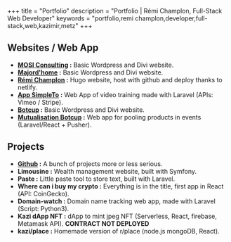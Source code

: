 +++
title = "Portfolio"
description = "Portfolio | Rémi Champlon, Full-Stack Web Developer"
keywords = "portfolio,remi champlon,developer,full-stack,web,kazimir,metz"
+++

## Websites / Web App

- **[MOSI Consulting](https://mosiconsulting.com/) :** Basic Wordpress and Divi website.
- **[Majord'home](https://majord-home.fr/) :** Basic Wordpress and Divi website.
- **[Rémi Champlon](https://remi-champlon.fr/) :** Hugo website, host with github and deploy thanks to netlify.
- **[App SimpleTo](https://app.simpleto.fr/) :** Web App of video training made with Laravel (APIs: Vimeo / Stripe).
- **[Botcup](https://www.botcup.fr/) :**  Basic Wordpress and Divi website.
- **[Mutualisation Botcup](https://mutualisation.botcup.fr/) :**  Web app for pooling products in events (Laravel/React + Pusher).

## Projects

- **[Github](https://github.com/Kazimir42) :** A bunch of projects more or less serious.
- **Limousine :** Wealth management website, built with Symfony.
- **Paste :** Little paste tool to store text, built with Laravel.
- **Where can i buy my crypto :** Everything is in the title, first app in React (API: CoinGecko).
- **Domain-watch :** Domain name tracking web app, made with Laravel (Script: Python3).
- **Kazi dApp NFT :** dApp to mint jpeg NFT (Serverless, React, firebase, Metamask API). **CONTRACT NOT DEPLOYED**
- **kazi/place :** Homemade version of r/place (node.js mongoDB, React).